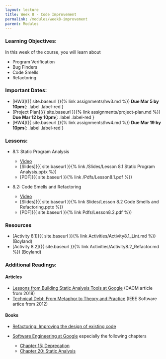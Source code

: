 ```yaml
---
layout: lecture
title: Week 8 - Code Improvement
permalink: /modules/week8-improvement
parent: Modules
---
```

### Learning Objectives:

In this week of the course, you will learn about
* Program Verification
* Bug Finders
* Code Smells
* Refactoring


### Important Dates:
* [HW3]({{ site.baseurl }}{% link assignments/hw3.md %}) **Due Mar 5 by 10pm**{: .label .label-red }
* [Project Plan]({{ site.baseurl }}{% link assignments/project-plan.md %}) **Due Mar 12 by 10pm**{: .label .label-red }
* [HW4]({{ site.baseurl }}{% link assignments/hw4.md %}) **Due Mar 19 by 10pm**{: .label .label-red }


### Lessons:

* 8.1: Static Program Analysis

    * [Video](https://northeastern.instructure.com/courses/60188/pages/lesson-8-dot-1-static-program-analysis-video?module_item_id=5560120)
    * [Slides]({{ site.baseurl }}{% link /Slides/Lesson 8.1 Static Program Analysis.pptx %}) 
    * [PDF]({{ site.baseurl }}{% link /Pdfs/Lesson8.1.pdf %})

* 8.2: Code Smells and Refactoring

    * [Video](https://northeastern.instructure.com/courses/60188/pages/lesson-8-dot-2-code-smells-and-refactoring-video?module_item_id=5560123)
    * [Slides]({{ site.baseurl }}{% link Slides/Lesson 8.2 Code Smells and Refactoring.pptx %}) 
    * [PDF]({{ site.baseurl }}{% link Pdfs/Lesson8.2.pdf %})
    
### Resources

* [Activity 8.1]({{ site.baseurl }}{% link Activities/Activity8.1_Lint.md %}) (Boyland)
* [Activity 8.2]({{ site.baseurl }}{% link Activities/Activity8.2_Refactor.md %}) (Boyland)


### Additional Readings:

#### Articles
* [Lessons from Building Static Analysis Tools at Google](https://cacm.acm.org/magazines/2018/4/226371-lessons-from-building-static-analysis-tools-at-google/fulltext) (CACM article from 2018)
* [Technical Debt: From Metaphor to Theory and Practice](https://resources.sei.cmu.edu/asset_files/WhitePaper/2012_019_001_58818.pdf) (IEEE Software artice from 2012)

#### Books

* [Refactoring: Improving the design of existing code](https://learning.oreilly.com/library/view/refactoring-improving-the/9780134757681/)

* [Software Engineering at Google](https://learning.oreilly.com/library/view/software-engineering-at/9781492082781/) especially the following chapters
  - [Chapter 15: Deprecation](https://learning.oreilly.com/library/view/software-engineering-at/9781492082781/ch15.html)
  - [Chapter 20: Static Analysis](https://learning.oreilly.com/library/view/software-engineering-at/9781492082781/ch20.html#static_analysis-id00082)
